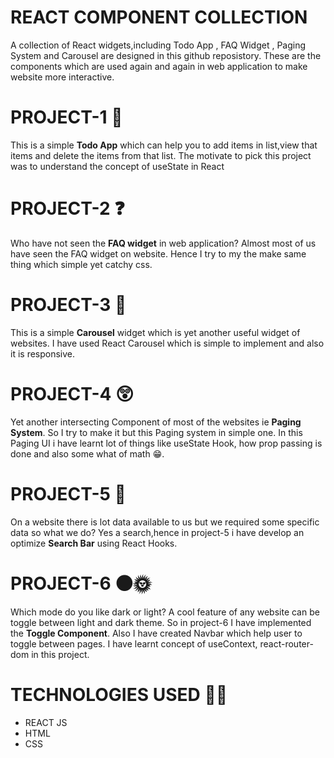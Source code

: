 ﻿# REACT COMPONENT COLLECTION
 A collection of React widgets,including Todo App , FAQ Widget , Paging System and Carousel are designed in this github reposistory.
 These are the components which are used again and again in web application to make website more interactive.

 # PROJECT-1  📃
 This is a simple **Todo App** which can help you to add items in list,view that items and delete the items from that list. The motivate to pick this project was to understand the concept of useState in React

 # PROJECT-2 ❓
Who have not seen the **FAQ widget** in web application? Almost most of us have seen the FAQ widget on website. Hence I try to my the make same thing which simple yet catchy css.

 # PROJECT-3  🌈
 This is a simple **Carousel** widget which is yet another useful widget of websites. I have used React Carousel which is simple to implement and also it is responsive.
 
 # PROJECT-4 😲
Yet another intersecting Component of most of the websites ie **Paging System**. So I try to make it but this Paging system in simple one. In this Paging UI i have learnt lot of things like useState Hook, how prop passing is done and also some what of math 😁. 

# PROJECT-5 🔎
On a website there is lot data available to us but we required some specific data so what we do? Yes a search,hence in project-5 i have develop an optimize **Search Bar** using React Hooks.

# PROJECT-6 🌑🌞
Which mode do you like dark or light? A cool feature of any website can be toggle between light and dark theme. So in project-6 I have implemented the **Toggle Component**. Also I have created Navbar which help user to toggle between pages. I have learnt concept of useContext, react-router-dom in this project.


 # TECHNOLOGIES USED  👨‍💻
* REACT JS
* HTML
* CSS

 
